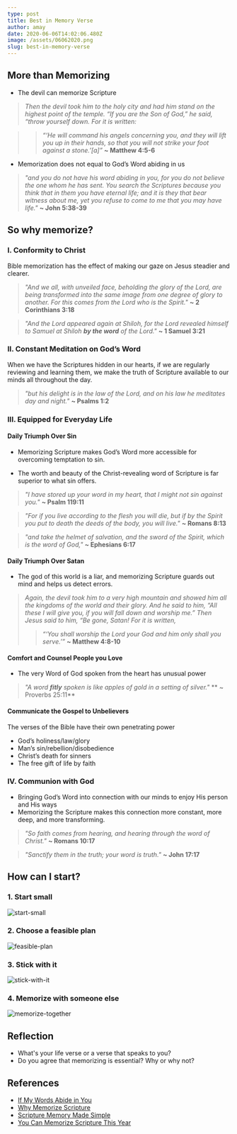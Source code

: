 ```yaml
---
type: post
title: Best in Memory Verse
author: amay
date: 2020-06-06T14:02:06.480Z
image: /assets/06062020.png
slug: best-in-memory-verse
---
```

## More than Memorizing
- The devil can memorize Scripture

> *Then the devil took him to the holy city and had him stand on the highest point of the temple. “If you are the Son of God,” he said, “throw yourself down. For it is written:*

> > *“‘He will command his angels concerning you, and they will lift you up in their hands, so that you will not strike your foot against a stone.’[a]”* **~ Matthew 4:5-6**

- Memorization does not equal to God’s Word abiding in us

> *"and you do not have his word abiding in you, for you do not believe the one whom he has sent. You search the Scriptures because you think that in them you have eternal life; and it is they that bear witness about me, yet you refuse to come to me that you may have life."* **~ John 5:38-39**

## So why memorize?

### I. Conformity to Christ
Bible memorization has the effect of making our gaze on Jesus steadier and clearer.

> *"And we all, with unveiled face, beholding the glory of the Lord, are being transformed into the same image from one degree of glory to another. For this comes from the Lord who is the Spirit."* **~ 2 Corinthians 3:18**

> *"And the Lord appeared again at Shiloh, for the Lord revealed himself to Samuel at Shiloh **by the word** of the Lord."* **~ 1 Samuel 3:21**

### II. Constant Meditation on God’s Word
When we have the Scriptures hidden in our hearts, if we are regularly reviewing and learning them, we make the truth of Scripture available to our minds all throughout the day.

> *"but his delight is in the law of the Lord, and on his law he meditates day and night."* **~ Psalms 1:2**

### III. Equipped for Everyday Life

#### Daily Triumph Over Sin
- Memorizing Scripture makes God’s Word more accessible for overcoming temptation to sin.

- The worth and beauty of the Christ-revealing word of Scripture is far superior to what sin offers.

> *"I have stored up your word in my heart, that I might not sin against you."* **~ Psalm 119:11**

> *"For if you live according to the flesh you will die, but if by the Spirit you put to death the deeds of the body, you will live."* **~
Romans 8:13**

> *"and take the helmet of salvation, and the sword of the Spirit, which is the word of God,"* **~ Ephesians 6:17**

#### Daily Triumph Over Satan
- The god of this world is a liar, and memorizing Scripture guards out mind and helps us detect errors.

> *Again, the devil took him to a very high mountain and showed him all the kingdoms of the world and their glory. And he said to him, “All these I will give you, if you will fall down and worship me.” Then Jesus said to him, “Be gone, Satan! For it is written,*
> > *“‘You shall worship the Lord your God and him only shall you serve.’”* **~ Matthew 4:8-10**

#### Comfort and Counsel People you Love
- The very Word of God spoken from the heart has unusual power

> *"A word **fitly** spoken is like apples of gold in a setting of silver."* ** ~ Proverbs 25:11**

#### Communicate the Gospel to Unbelievers
The verses of the Bible have their own penetrating power
- God’s holiness/law/glory
- Man’s sin/rebellion/disobedience
- Christ’s death for sinners
- The free gift of life by faith

### IV. Communion with God 

- Bringing God’s Word into connection with our minds to enjoy His person and His ways
- Memorizing the Scripture makes this connection more constant, more deep, and more transforming.

> *"So faith comes from hearing, and hearing through the word of Christ."* **~ Romans 10:17**

> *"Sanctify them in the truth; your word is truth."* **~ John 17:17**

## How can I start?
### 1. Start small
![start-small](https://media.giphy.com/media/3oriff3tSKsip9ivtu/giphy.gif)

### 2. Choose a feasible plan
![feasible-plan](https://media.giphy.com/media/xUySTOigOUHucl3rfW/giphy.gif)

### 3. Stick with it
![stick-with-it](https://media.giphy.com/media/XHXch37nIRTV7dNOhz/giphy.gif)

### 4. Memorize with someone else
![memorize-together](https://media.giphy.com/media/hAAXr2ihvgGmQ/giphy.gif)


## Reflection
- What's your life verse or a verse that speaks to you?
- Do you agree that memorizing is essential? Why or why not?

## References

- [If My Words Abide in You](https://www.desiringgod.org/messages/if-my-words-abide-in-you--2)
- [Why Memorize Scripture](https://www.desiringgod.org/articles/why-memorize-scripture)
- [Scripture Memory Made Simple](https://www.desiringgod.org/articles/scripture-memory-made-simple)
- [You Can Memorize Scripture This Year](https://www.desiringgod.org/articles/you-can-memorize-scripture-this-year)














